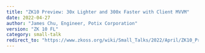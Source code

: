 ```yaml
---
title: "ZK10 Preview: 30x Lighter and 300x Faster with Client MVVM"
date: 2022-04-27
author: "James Chu, Engineer, Potix Corporation"
version: "ZK 10 FL"
category: small-talk
redirect_to: "https://www.zkoss.org/wiki/Small_Talks/2022/April/ZK10_Preview:_30x_Lighter_and_300x_Faster_with_Client_MVVM"
---
```

